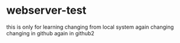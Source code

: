 # webserver-test
this is only for learning
changing from local system
again changing
changing in github
again in github2
